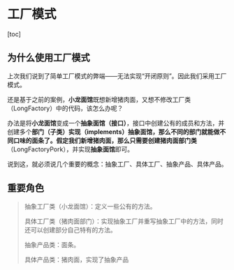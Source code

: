 # 工厂模式

[toc]



## 为什么使用工厂模式

上次我们说到了简单工厂模式的弊端——无法实现“开闭原则”。因此我们采用工厂模式。

还是基于之前的案例，**小龙面馆**既想新增猪肉面，又想不修改工厂类（LongFactory）中的代码，该怎么办呢？

办法是将**小龙面馆**变成一个**抽象面馆（接口）**，接口中创建公有的成员和方法，并创建多个**部门（子类）**实现（implements）抽象面馆，那么不同的部门就能做不同口味的面条了。假定我们新增猪肉面，那么只需要创建**猪肉面部门类**（LongFactoryPork），并实现**抽象面馆**即可。

说到这，就必须说几个重要的概念：抽象工厂、具体工厂、抽象产品、具体产品。



## 重要角色

> 抽象工厂类（小龙面馆）：定义一些公有的方法。
>
> 具体工厂类（猪肉面部门）：实现抽象工厂并重写抽象工厂中的方法，同时还可以创建部分自己特有的方法。
>
> 抽象产品类：面条。
>
> 具体产品类：猪肉面，实现了抽象产品



